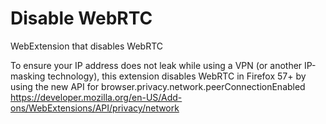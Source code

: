 # Disable WebRTC
WebExtension that disables WebRTC  
  
To ensure your IP address does not leak while using a VPN (or another IP-masking technology), this extension disables WebRTC in Firefox 57+ by using the new API for browser.privacy.network.peerConnectionEnabled  
https://developer.mozilla.org/en-US/Add-ons/WebExtensions/API/privacy/network
